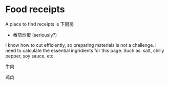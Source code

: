 # Food receipts

A place to find receipts is 下厨房

- 番茄炒蛋 (seriously?)

I know how to cut efficiently, so preparing materials is not a challenge. I need to calculate the essential ingridients for this page. Such as: salt, chilly pepper, soy sauce, etc.

牛肉

鸡肉


